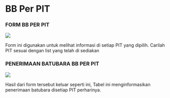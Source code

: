 # BB Per PIT

### FORM BB PER PIT

![](<../../.gitbook/assets/bb per pit.PNG>)

Form ini digunakan untuk melihat informasi di setiap PIT yang dipilih. Carilah PIT sesuai dengan list yang telah di sediakan

### PENERIMAAN BATUBARA BB PER PIT

![](<../../.gitbook/assets/hasil bb per pit.PNG>)

Hasil dari form tersebut keluar seperti ini, Tabel ini menginformasikan penerimaan batubara disetiap PIT perharinya.
